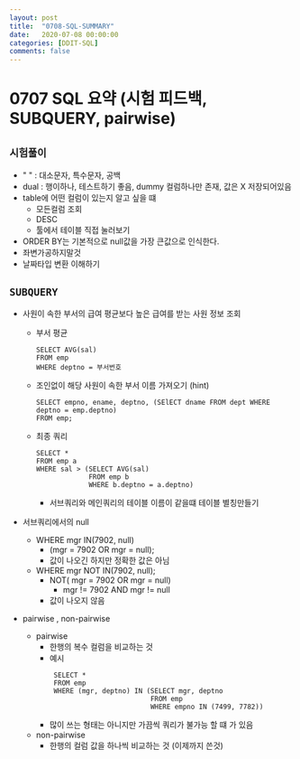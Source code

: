 ```yaml
---
layout: post
title:  "0708-SQL-SUMMARY"
date:   2020-07-08 00:00:00
categories: [DDIT-SQL]
comments: false
---
```


# 0707 SQL 요약 (시험 피드백, SUBQUERY, pairwise)

## `시험풀이`
- " " : 대소문자, 특수문자, 공백
- dual : 행이하나, 테스트하기 좋음, dummy 컬럼하나만 존재, 값은 X 저장되어있음
- table에 어떤 컬럼이 있는지 알고 싶을 떄
    - 모든컬럼 조회
    - DESC
    - 툴에서 테이블 직접 눌러보기
- ORDER BY는 기본적으로 null값을 가장 큰값으로 인식한다.
- 좌변가공하지말것
- 날짜타입 변환 이해하기

## `SUBQUERY`
- 사원이 속한 부서의 급여 평균보다 높은 급여를 받는 사원 정보 조회
    - 부서 평균
        ```
        SELECT AVG(sal)
        FROM emp
        WHERE deptno = 부서번호  
        ```
    - 조인없이 해당 사원이 속한 부서 이름 가져오기 (hint)
        ```
        SELECT empno, ename, deptno, (SElECT dname FROM dept WHERE deptno = emp.deptno) 
        FROM emp;
        ```
    - 최종 쿼리
        ```
        SELECT *
        FROM emp a
        WHERE sal > (SELECT AVG(sal)
                     FROM emp b
                     WHERE b.deptno = a.deptno)    
        ```
        - 서브쿼리와 메인쿼리의 테이블 이름이 같을떄 테이블 별칭만들기
- 서브쿼리에서의 null
    - WHERE mgr IN(7902, null) 
        - (mgr = 7902 OR mgr = null);
        - 값이 나오긴 하지만 정확한 값은 아님
    - WHERE mgr NOT IN(7902, null);
         - NOT( mgr = 7902 OR mgr = null)
            - mgr != 7902 AND mgr != null
         - 값이 나오지 않음

- pairwise , non-pairwise
    - pairwise 
        - 한행의 복수 컬럼을 비교하는 것 
        - 예시
           ```
            SELECT *
            FROM emp
            WHERE (mgr, deptno) IN (SELECT mgr, deptno
                                    FROM emp
                                    WHERE empno IN (7499, 7782))          
           ```         
         - 많이 쓰는 형태는 아니지만 가끔씩 쿼리가 불가능 할 떄 가 있음
    - non-pairwise
        - 한행의 컬럼 값을 하나씩 비교하는 것 (이제까지 쓴것)
